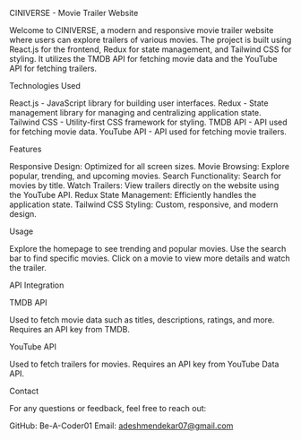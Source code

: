 
  CINIVERSE - Movie Trailer Website

Welcome to CINIVERSE, a modern and responsive movie trailer website where users can explore trailers of various movies. The project is built using React.js for the frontend, Redux for state management, and Tailwind CSS for styling. It utilizes the TMDB API for fetching movie data and the YouTube API for fetching trailers.

  Technologies Used
  
React.js - JavaScript library for building user interfaces.
Redux - State management library for managing and centralizing application state.
Tailwind CSS - Utility-first CSS framework for styling.
TMDB API - API used for fetching movie data.
YouTube API - API used for fetching movie trailers.

  Features

Responsive Design: Optimized for all screen sizes.
Movie Browsing: Explore popular, trending, and upcoming movies.
Search Functionality: Search for movies by title.
Watch Trailers: View trailers directly on the website using the YouTube API.
Redux State Management: Efficiently handles the application state.
Tailwind CSS Styling: Custom, responsive, and modern design.

  Usage

Explore the homepage to see trending and popular movies.
Use the search bar to find specific movies.
Click on a movie to view more details and watch the trailer.

  API Integration

 TMDB API

Used to fetch movie data such as titles, descriptions, ratings, and more.
Requires an API key from TMDB.

 YouTube API

Used to fetch trailers for movies.
Requires an API key from YouTube Data API.

  Contact
  
For any questions or feedback, feel free to reach out:

GitHub: Be-A-Coder01
Email: adeshmendekar07@gmail.com
